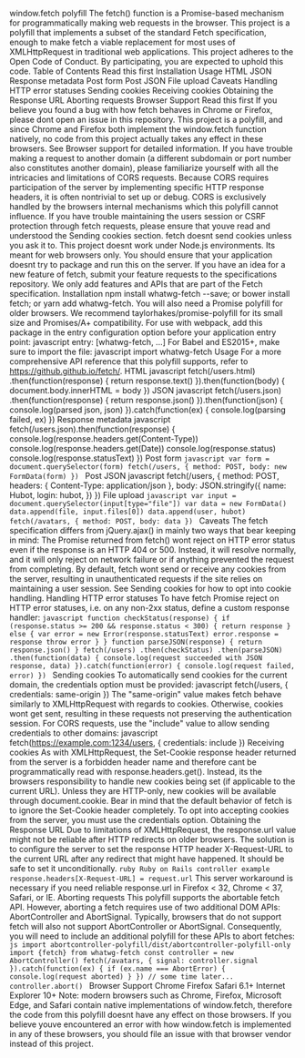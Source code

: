 window.fetch polyfill The fetch() function is a Promise-based mechanism for programmatically making web requests in the browser. This project is a polyfill that implements a subset of the standard Fetch specification, enough to make fetch a viable replacement for most uses of XMLHttpRequest in traditional web applications. This project adheres to the Open Code of Conduct. By participating, you are expected to uphold this code. Table of Contents Read this first Installation Usage HTML JSON Response metadata Post form Post JSON File upload Caveats Handling HTTP error statuses Sending cookies Receiving cookies Obtaining the Response URL Aborting requests Browser Support Read this first If you believe you found a bug with how fetch behaves in Chrome or Firefox, please dont open an issue in this repository. This project is a polyfill, and since Chrome and Firefox both implement the window.fetch function natively, no code from this project actually takes any effect in these browsers. See Browser support for detailed information. If you have trouble making a request to another domain (a different subdomain or port number also constitutes another domain), please familiarize yourself with all the intricacies and limitations of CORS requests. Because CORS requires participation of the server by implementing specific HTTP response headers, it is often nontrivial to set up or debug. CORS is exclusively handled by the browsers internal mechanisms which this polyfill cannot influence. If you have trouble maintaining the users session or CSRF protection through fetch requests, please ensure that youve read and understood the Sending cookies section. fetch doesnt send cookies unless you ask it to. This project doesnt work under Node.js environments. Its meant for web browsers only. You should ensure that your application doesnt try to package and run this on the server. If you have an idea for a new feature of fetch, submit your feature requests to the specifications repository. We only add features and APIs that are part of the Fetch specification. Installation npm install whatwg-fetch --save; or bower install fetch; or yarn add whatwg-fetch. You will also need a Promise polyfill for older browsers. We recommend taylorhakes/promise-polyfill for its small size and Promises/A+ compatibility. For use with webpack, add this package in the entry configuration option before your application entry point: javascript entry: [whatwg-fetch, ...] For Babel and ES2015+, make sure to import the file: javascript import whatwg-fetch Usage For a more comprehensive API reference that this polyfill supports, refer to https://github.github.io/fetch/. HTML javascript fetch(/users.html) .then(function(response) { return response.text() }).then(function(body) { document.body.innerHTML = body }) JSON javascript fetch(/users.json) .then(function(response) { return response.json() }).then(function(json) { console.log(parsed json, json) }).catch(function(ex) { console.log(parsing failed, ex) }) Response metadata javascript fetch(/users.json).then(function(response) { console.log(response.headers.get(Content-Type)) console.log(response.headers.get(Date)) console.log(response.status) console.log(response.statusText) }) Post form ```javascript var form = document.querySelector(form) fetch(/users, { method: POST, body: new FormData(form) }) ``` Post JSON javascript fetch(/users, { method: POST, headers: { Content-Type: application/json }, body: JSON.stringify({ name: Hubot, login: hubot, }) }) File upload ```javascript var input = document.querySelector(input[type="file"]) var data = new FormData() data.append(file, input.files[0]) data.append(user, hubot) fetch(/avatars, { method: POST, body: data }) ``` Caveats The fetch specification differs from jQuery.ajax() in mainly two ways that bear keeping in mind: The Promise returned from fetch() wont reject on HTTP error status even if the response is an HTTP 404 or 500. Instead, it will resolve normally, and it will only reject on network failure or if anything prevented the request from completing. By default, fetch wont send or receive any cookies from the server, resulting in unauthenticated requests if the site relies on maintaining a user session. See Sending cookies for how to opt into cookie handling. Handling HTTP error statuses To have fetch Promise reject on HTTP error statuses, i.e. on any non-2xx status, define a custom response handler: ```javascript function checkStatus(response) { if (response.status >= 200 && response.status < 300) { return response } else { var error = new Error(response.statusText) error.response = response throw error } } function parseJSON(response) { return response.json() } fetch(/users) .then(checkStatus) .then(parseJSON) .then(function(data) { console.log(request succeeded with JSON response, data) }).catch(function(error) { console.log(request failed, error) }) ``` Sending cookies To automatically send cookies for the current domain, the credentials option must be provided: javascript fetch(/users, { credentials: same-origin }) The "same-origin" value makes fetch behave similarly to XMLHttpRequest with regards to cookies. Otherwise, cookies wont get sent, resulting in these requests not preserving the authentication session. For CORS requests, use the "include" value to allow sending credentials to other domains: javascript fetch(https://example.com:1234/users, { credentials: include }) Receiving cookies As with XMLHttpRequest, the Set-Cookie response header returned from the server is a forbidden header name and therefore cant be programmatically read with response.headers.get(). Instead, its the browsers responsibility to handle new cookies being set (if applicable to the current URL). Unless they are HTTP-only, new cookies will be available through document.cookie. Bear in mind that the default behavior of fetch is to ignore the Set-Cookie header completely. To opt into accepting cookies from the server, you must use the credentials option. Obtaining the Response URL Due to limitations of XMLHttpRequest, the response.url value might not be reliable after HTTP redirects on older browsers. The solution is to configure the server to set the response HTTP header X-Request-URL to the current URL after any redirect that might have happened. It should be safe to set it unconditionally. ``` ruby Ruby on Rails controller example response.headers[X-Request-URL] = request.url ``` This server workaround is necessary if you need reliable response.url in Firefox < 32, Chrome < 37, Safari, or IE. Aborting requests This polyfill supports the abortable fetch API. However, aborting a fetch requires use of two additional DOM APIs: AbortController and AbortSignal. Typically, browsers that do not support fetch will also not support AbortController or AbortSignal. Consequently, you will need to include an additional polyfill for these APIs to abort fetches: ```js import abortcontroller-polyfill/dist/abortcontroller-polyfill-only import {fetch} from whatwg-fetch const controller = new AbortController() fetch(/avatars, { signal: controller.signal }).catch(function(ex) { if (ex.name === AbortError) { console.log(request aborted) } }) // some time later... controller.abort() ``` Browser Support Chrome Firefox Safari 6.1+ Internet Explorer 10+ Note: modern browsers such as Chrome, Firefox, Microsoft Edge, and Safari contain native implementations of window.fetch, therefore the code from this polyfill doesnt have any effect on those browsers. If you believe youve encountered an error with how window.fetch is implemented in any of these browsers, you should file an issue with that browser vendor instead of this project.